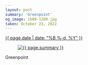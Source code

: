 ```yaml
---
layout: post
summary: 'Greenpoint'
og_image: 1689-1280.jpg
taken: October 23, 2022
---
```


<div class="post">
 <time>
  <a href="/1689">
   {{ page.date | date: "%B %-d, %Y" }}
  </a>
 </time>
 <a href="/1689">
  <figure data-taken="10/23/2022">
   <img alt="{{ page.summary }}" sizes="(min-width: 700px) 50vw, calc(100vw - 2rem)" src="{{ site.assets_url }}/1689-640.jpg" srcset="{{ site.assets_url }}/1689-320.jpg 320w, {{ site.assets_url }}/1689-640.jpg 640w, {{ site.assets_url }}/1689-960.jpg 960w, {{ site.assets_url }}/1689-1280.jpg 1280w"/>
  </figure>
 </a>
 <span>
  Greenpoint
 </span>
</div>
